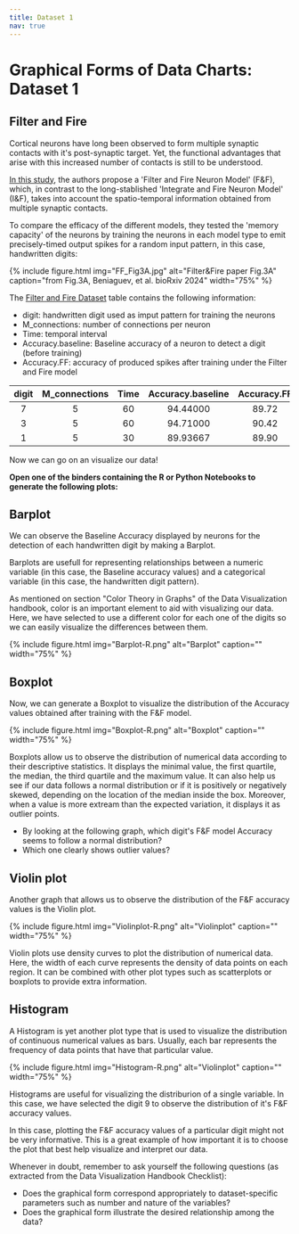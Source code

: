 ```yaml
---
title: Dataset 1
nav: true
---
```


# Graphical Forms of Data Charts: Dataset 1

## Filter and Fire 

Cortical neurons have long been observed to form multiple synaptic contacts with it's post-synaptic target. Yet, the functional advantages that arise with this increased number of contacts is still to be understood. 

[In this study](https://doi.org/10.1101/2022.01.28.478132), the authors propose a 'Filter and Fire Neuron Model' (F&F), which, in contrast to the long-stablished 'Integrate and Fire Neuron Model' (I&F), takes into account the spatio-temporal information obtained from multiple synaptic contacts. 

To compare the efficacy of the different models, they tested the 'memory capacity' of the neurons by training the neurons in each model type to emit precisely-timed output spikes for a random input pattern, in this case, handwritten digits:

{% include figure.html img="FF_Fig3A.jpg" alt="Filter&Fire paper Fig.3A" caption="from Fig.3A, Beniaguev, et al. bioRxiv 2024" width="75%" %}

The [Filter and Fire Dataset](https://www.kaggle.com/datasets/selfishgene/fiter-and-fire-paper) table contains the following information:

* digit: handwritten digit used as imput pattern for training the neurons
* M_connections: number of connections per neuron
* Time: temporal interval
* Accuracy.baseline: Baseline accuracy of a neuron to detect a digit (before training)
* Accuracy.FF: accuracy of produced spikes after training under the Filter and Fire model

| digit    | M_connections | Time    | Accuracy.baseline | Accuracy.FF |
| :------: | :-----------: | :-----: | :---------------: | :---------: |
| 7  | 5    |  60  | 94.44000  | 89.72   |
| 3 |   5   |  60  | 94.71000  | 90.42    |
| 1    | 5    |  30  | 89.93667	 | 89.90  |


Now we can go on an visualize our data!

**Open one of the binders containing the R or Python Notebooks to generate the following plots:**

## Barplot

We can observe the Baseline Accuracy displayed by neurons for the detection of each handwritten digit by making a Barplot.

Barplots are usefull for representing relationships between a numeric variable (in this case, the Baseline accuracy values) and a categorical variable (in this case, the handwritten digit pattern).

As mentioned on section "Color Theory in Graphs" of the Data Visualization handbook, color is an important element to aid with visualizing our data. Here, we have selected to use a different color for each one of the digits so we can easily visualize the differences between them. 

{% include figure.html img="Barplot-R.png" alt="Barplot" caption="" width="75%" %}

## Boxplot

Now, we can generate a Boxplot to visualize the distribution of the Accuracy values obtained after training with the F&F model. 

{% include figure.html img="Boxplot-R.png" alt="Boxplot" caption="" width="75%" %}

Boxplots allow us to observe the distribution of numerical data according to their descriptive statistics. It displays the minimal value, the first quartile, the median, the third quartile and the maximum value. It can also help us see if our data follows a normal distribution or if it is positively or negatively skewed, depending on the location of the median inside the box. Moreover, when a value is more extream than the expected variation, it displays it as outlier points.

* By looking at the following graph, which digit's F&F model Accuracy seems to follow a normal distribution? 
* Which one clearly shows outlier values? 

## Violin plot

Another graph that allows us to observe the distribution of the F&F accuracy values is the Violin plot.

{% include figure.html img="Violinplot-R.png" alt="Violinplot" caption="" width="75%" %}

Violin plots use density curves to plot the distribution of numerical data. Here, the width of each curve represents the density of data points on each region. It can be combined with other plot types such as scatterplots or boxplots to provide extra information.

## Histogram

A Histogram is yet another plot type that is used to visualize the distribution of continuous numerical values as bars. Usually, each bar represents the frequency of data points that have that particular value. 

{% include figure.html img="Histogram-R.png" alt="Violinplot" caption="" width="75%" %}

Histograms are useful for visualizing the distriburion of a single variable. In this case, we have selected the digit 9 to observe the distribution of it's F&F accuracy values. 

In this case, plotting the F&F accuracy values of a particular digit might not be very informative. This is a great example of how important it is to choose the plot that best help  visualize and interpret our data. 

Whenever in doubt, remember to ask yourself the following questions (as extracted from the Data Visualization Handbook Checklist):
- Does the graphical form correspond appropriately to dataset-specific parameters such as number and nature of the variables?
- Does the graphical form illustrate the desired relationship among the data?

